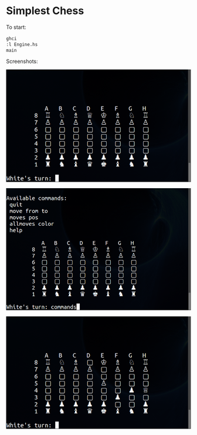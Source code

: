 # Simplest Chess


To start:
```
ghci
:l Engine.hs
main
```

Screenshots:

![start](screenshots/start.png)

![commands](screenshots/commands.png)


![fools mate](screenshots/fools_mate.png)
